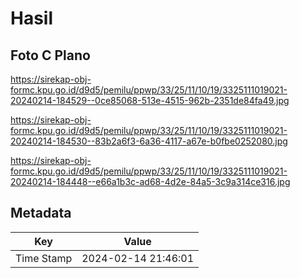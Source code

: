 # Hasil

## Foto C Plano

https://sirekap-obj-formc.kpu.go.id/d9d5/pemilu/ppwp/33/25/11/10/19/3325111019021-20240214-184529--0ce85068-513e-4515-962b-2351de84fa49.jpg

https://sirekap-obj-formc.kpu.go.id/d9d5/pemilu/ppwp/33/25/11/10/19/3325111019021-20240214-184530--83b2a6f3-6a36-4117-a67e-b0fbe0252080.jpg

https://sirekap-obj-formc.kpu.go.id/d9d5/pemilu/ppwp/33/25/11/10/19/3325111019021-20240214-184448--e66a1b3c-ad68-4d2e-84a5-3c9a314ce316.jpg


## Metadata

| Key        | Value               |
| ---------- | ------------------- |
| Time Stamp | 2024-02-14 21:46:01 |



